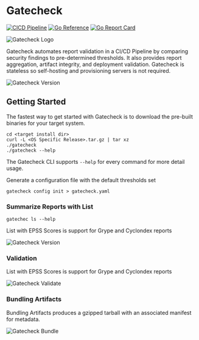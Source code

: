 # Gatecheck
[![CICD Pipeline](https://github.com/gatecheckdev/gatecheck/actions/workflows/run-test.yaml/badge.svg?branch=main)](https://github.com/gatecheckdev/gatecheck/actions/workflows/run-test.yaml)
[![Go Reference](https://pkg.go.dev/badge/github.com/gatecheckdev/gatecheck.svg)](https://pkg.go.dev/github.com/gatecheckdev/gatecheck)
[![Go Report Card](https://goreportcard.com/badge/github.com/gatecheckdev/gatecheck)](https://goreportcard.com/report/github.com/gatecheckdev/gatecheck)

![Gatecheck Logo](https://static.gatecheck.dev/gatecheck-logo-splash-dark.png)

Gatecheck automates report validation in a CI/CD Pipeline by comparing security findings to pre-determined thresholds.
It also provides report aggregation, artifact integrity, and deployment validation.
Gatecheck is stateless so self-hosting and provisioning servers is not required.

![Gatecheck Version](https://static.gatecheck.dev/gatecheck-version.gif)

## Getting Started

The fastest way to get started with Gatecheck is to download the pre-built binaries for your target system.

```shell
cd <target install dir>
curl -L <OS Specific Release>.tar.gz | tar xz
./gatecheck
./gatecheck --help
```

The Gatecheck CLI supports ```--help``` for every command for more detail usage.

Generate a configuration file with the default thresholds set

```shell
gatecheck config init > gatecheck.yaml
```

### Summarize Reports with List

```shell
gatechec ls --help
```

List with EPSS Scores is support for Grype and Cyclondex reports

![Gatecheck Version](https://static.gatecheck.dev/gatecheck-list.gif)


### Validation

List with EPSS Scores is support for Grype and Cyclondex reports

![Gatecheck Validate](https://static.gatecheck.dev/gatecheck-validate.gif)

### Bundling Artifacts

Bundling Artifacts produces a gzipped tarball with an associated manifest for metadata.

![Gatecheck Bundle](https://static.gatecheck.dev/gatecheck-bundle.gif)
